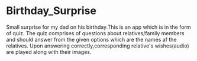 # Birthday_Surprise
Small surprise for my dad on his birthday.This is an app which is in the form of quiz.
The quiz comprises of questions about relatives/family members and should answer from the given options which are the names af the relatives.
Upon answering correctly,corresponding relative's wishes(audio) are played along with their images.
